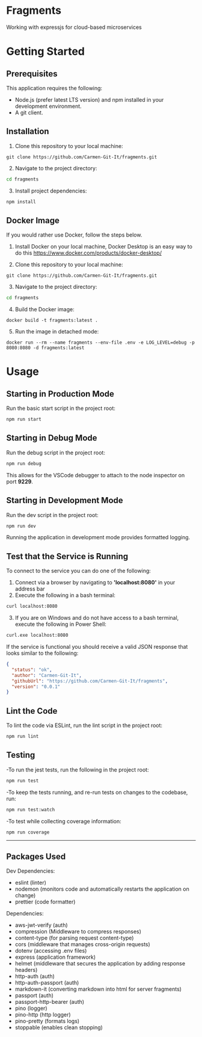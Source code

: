 # Fragments

Working with expressjs for cloud-based microservices

# Getting Started

## Prerequisites

This application requires the following:

- Node.js (prefer latest LTS version) and npm installed in your development environment.
- A git client.

## Installation

1. Clone this repository to your local machine:

```
git clone https://github.com/Carmen-Git-It/fragments.git
```

2. Navigate to the project directory:

```bash
cd fragments
```

3. Install project dependencies:

```bash
npm install
```

## Docker Image

If you would rather use Docker, follow the steps below.

1. Install Docker on your local machine, Docker Desktop is an easy way to do this https://www.docker.com/products/docker-desktop/

2. Clone this repository to your local machine:

```
git clone https://github.com/Carmen-Git-It/fragments.git
```

3. Navigate to the project directory:

```bash
cd fragments
```

4. Build the Docker image:

```
docker build -t fragments:latest .
```

5. Run the image in detached mode:

```
docker run --rm --name fragments --env-file .env -e LOG_LEVEL=debug -p 8080:8080 -d fragments:latest
```

# Usage

## Starting in Production Mode

Run the basic start script in the project root:

```bash
npm run start
```

## Starting in Debug Mode

Run the debug script in the project root:

```bash
npm run debug
```

This allows for the VSCode debugger to attach to the node inspector on port **9229**.

## Starting in Development Mode

Run the dev script in the project root:

```bash
npm run dev
```

Running the application in development mode provides formatted logging.

## Test that the Service is Running

To connect to the service you can do one of the following:

1. Connect via a browser by navigating to **'localhost:8080'** in your address bar
2. Execute the following in a bash terminal:

```bash
curl localhost:8080
```

3. If you are on Windows and do not have access to a bash terminal, execute the following in Power Shell:

```bash
curl.exe localhost:8080
```

If the service is functional you should receive a valid JSON response that looks similar to the following:

```json
{
  "status": "ok",
  "author": "Carmen-Git-It",
  "githubUrl": "https://github.com/Carmen-Git-It/fragments",
  "version": "0.0.1"
}
```

## Lint the Code

To lint the code via ESLint, run the lint script in the project root:

```bash
npm run lint
```

## Testing

-To run the jest tests, run the following in the project root:

```bash
npm run test
```

-To keep the tests running, and re-run tests on changes to the codebase, run:

```bash
npm run test:watch
```

-To test while collecting coverage information:

```bash
npm run coverage
```

---

## Packages Used

Dev Dependencies:

- eslint (linter)
- nodemon (monitors code and automatically restarts the application on change)
- prettier (code formatter)

Dependencies:

- aws-jwt-verify (auth)
- compression (Middleware to compress responses)
- content-type (for parsing request content-type)
- cors (middleware that manages cross-origin requests)
- dotenv (accessing .env files)
- express (application framework)
- helmet (middleware that secures the application by adding response headers)
- http-auth (auth)
- http-auth-passport (auth)
- markdown-it (converting markdown into html for server fragments)
- passport (auth)
- passport-http-bearer (auth)
- pino (logger)
- pino-http (http logger)
- pino-pretty (formats logs)
- stoppable (enables clean stopping)
